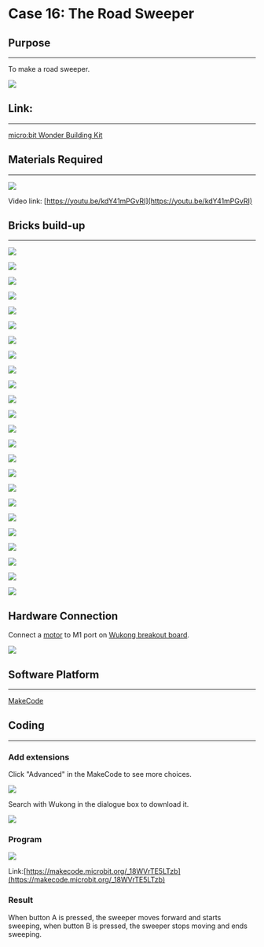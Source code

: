 # Case 16: The Road Sweeper

## Purpose
---
To make a road sweeper.

![](./images/case-16-01.png)


## Link:
---
[micro:bit Wonder Building Kit](https://www.elecfreaks.com/micro-bit-wonder-building-kit-without-micro-bit-board.html)

## Materials Required
---
![](./images/case-16-02.png)


Video link:
[https://youtu.be/kdY41mPGvRI](https://youtu.be/kdY41mPGvRI)

## Bricks build-up
---


![](./images/step-case-16-01.png)

![](./images/step-case-16-02.png)

![](./images/step-case-16-03.png)

![](./images/step-case-16-04.png)

![](./images/step-case-16-05.png)

![](./images/step-case-16-06.png)

![](./images/step-case-16-07.png)

![](./images/step-case-16-08.png)

![](./images/step-case-16-09.png)

![](./images/step-case-16-10.png)

![](./images/step-case-16-11.png)

![](./images/step-case-16-12.png)

![](./images/step-case-16-13.png)

![](./images/step-case-16-14.png)

![](./images/step-case-16-15.png)

![](./images/step-case-16-16.png)

![](./images/step-case-16-17.png)

![](./images/step-case-16-18.png)

![](./images/step-case-16-19.png)

![](./images/step-case-16-20.png)

![](./images/step-case-16-21.png)

![](./images/step-case-16-22.png)

![](./images/step-case-16-23.png)

![](./images/step-case-16-24.png)

## Hardware Connection

Connect a [motor](https://www.elecfreaks.com/geekservo-motor-2kg-compatible-with-lego.html) to M1 port on [Wukong breakout board](https://www.elecfreaks.com/wukong-board-with-lego-holder-for-micro-bit.html).

![](./images/Wonder-Building-Kit-case-16-06.png)

## Software Platform
---
[MakeCode](https://makecode.microbit.org/)

## Coding
---
### Add extensions
Click "Advanced" in the MakeCode to see more choices.

![](./images/case-01-03.png)

Search with Wukong in the dialogue box to download it.

![](./images/case-01-04.png)





### Program

![](./images/case-16-05.png)

Link:[https://makecode.microbit.org/_18WVrTE5LTzb](https://makecode.microbit.org/_18WVrTE5LTzb)

### Result

When button A is pressed, the sweeper moves forward and starts sweeping, when button B is pressed, the sweeper stops moving and ends sweeping.
